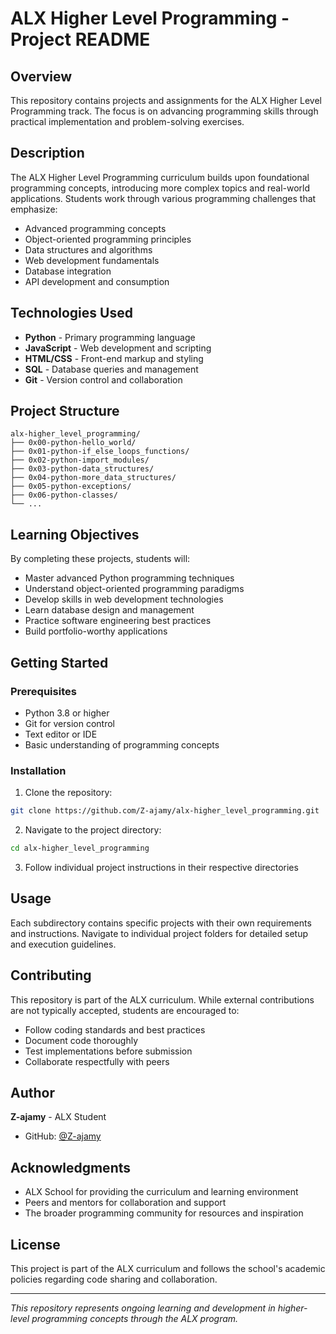 # ALX Higher Level Programming - Project README

## Overview
This repository contains projects and assignments for the ALX Higher Level Programming track. The focus is on advancing programming skills through practical implementation and problem-solving exercises.

## Description
The ALX Higher Level Programming curriculum builds upon foundational programming concepts, introducing more complex topics and real-world applications. Students work through various programming challenges that emphasize:

- Advanced programming concepts
- Object-oriented programming principles
- Data structures and algorithms
- Web development fundamentals
- Database integration
- API development and consumption

## Technologies Used
- **Python** - Primary programming language
- **JavaScript** - Web development and scripting
- **HTML/CSS** - Front-end markup and styling
- **SQL** - Database queries and management
- **Git** - Version control and collaboration

## Project Structure
```
alx-higher_level_programming/
├── 0x00-python-hello_world/
├── 0x01-python-if_else_loops_functions/
├── 0x02-python-import_modules/
├── 0x03-python-data_structures/
├── 0x04-python-more_data_structures/
├── 0x05-python-exceptions/
├── 0x06-python-classes/
└── ...
```

## Learning Objectives
By completing these projects, students will:
- Master advanced Python programming techniques
- Understand object-oriented programming paradigms
- Develop skills in web development technologies
- Learn database design and management
- Practice software engineering best practices
- Build portfolio-worthy applications

## Getting Started

### Prerequisites
- Python 3.8 or higher
- Git for version control
- Text editor or IDE
- Basic understanding of programming concepts

### Installation
1. Clone the repository:
```bash
git clone https://github.com/Z-ajamy/alx-higher_level_programming.git
```

2. Navigate to the project directory:
```bash
cd alx-higher_level_programming
```

3. Follow individual project instructions in their respective directories

## Usage
Each subdirectory contains specific projects with their own requirements and instructions. Navigate to individual project folders for detailed setup and execution guidelines.

## Contributing
This repository is part of the ALX curriculum. While external contributions are not typically accepted, students are encouraged to:
- Follow coding standards and best practices
- Document code thoroughly
- Test implementations before submission
- Collaborate respectfully with peers

## Author
**Z-ajamy** - ALX Student
- GitHub: [@Z-ajamy](https://github.com/Z-ajamy)

## Acknowledgments
- ALX School for providing the curriculum and learning environment
- Peers and mentors for collaboration and support
- The broader programming community for resources and inspiration

## License
This project is part of the ALX curriculum and follows the school's academic policies regarding code sharing and collaboration.

---

*This repository represents ongoing learning and development in higher-level programming concepts through the ALX program.*